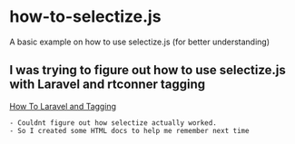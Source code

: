 # how-to-selectize.js
A basic example on how to use selectize.js (for better understanding)

## I was trying to figure out how to use selectize.js with Laravel and rtconner tagging
[How To Laravel and Tagging](https://laravel-news.com/how-to-add-tagging-to-your-laravel-app)

    - Couldnt figure out how selectize actually worked.
    - So I created some HTML docs to help me remember next time
